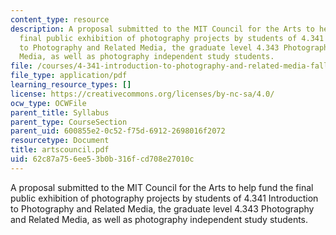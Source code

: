 ```yaml
---
content_type: resource
description: A proposal submitted to the MIT Council for the Arts to help fund the
  final public exhibition of photography projects by students of 4.341 Introduction
  to Photography and Related Media, the graduate level 4.343 Photography and Related
  Media, as well as photography independent study students.
file: /courses/4-341-introduction-to-photography-and-related-media-fall-2007/62c87a756ee53b0b316fcd708e27010c_artscouncil.pdf
file_type: application/pdf
learning_resource_types: []
license: https://creativecommons.org/licenses/by-nc-sa/4.0/
ocw_type: OCWFile
parent_title: Syllabus
parent_type: CourseSection
parent_uid: 600855e2-0c52-f75d-6912-2698016f2072
resourcetype: Document
title: artscouncil.pdf
uid: 62c87a75-6ee5-3b0b-316f-cd708e27010c
---
```

A proposal submitted to the MIT Council for the Arts to help fund the final public exhibition of photography projects by students of 4.341 Introduction to Photography and Related Media, the graduate level 4.343 Photography and Related Media, as well as photography independent study students.